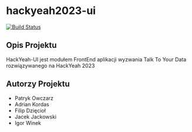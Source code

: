 # hackyeah2023-ui
[![Build Status](https://dev.azure.com/pexo/PJATK-DSD-HackYeah2023/_apis/build/status%2FDocker%20Build%20%5BUI%5D?branchName=main)](https://dev.azure.com/pexo/PJATK-DSD-HackYeah2023/_build/latest?definitionId=7&branchName=main)

## Opis Projektu
HackYeah-UI jest modułem FrontEnd aplikacji wyzwania Talk To Your Data rozwiązywanego na HackYeah 2023

## Autorzy Projektu
- Patryk Owczarz
- Adrian Kordas
- Filip Dzięcioł
- Jacek Jackowski
- Igor Winek